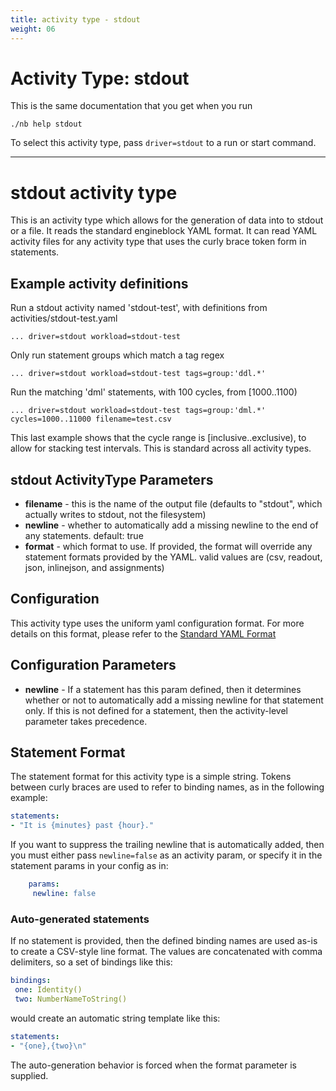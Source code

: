 ```yaml
---
title: activity type - stdout
weight: 06
---
```


# Activity Type: stdout

This is the same documentation that you get when you run

    ./nb help stdout

To select this activity type, pass `driver=stdout` to a run or start command.

---------

# stdout activity type

This is an activity type which allows for the generation of data
into to stdout or a file. It reads the standard engineblock YAML
format. It can read YAML activity files for any activity type
that uses the curly brace token form in statements.

## Example activity definitions

Run a stdout activity named 'stdout-test', with definitions from activities/stdout-test.yaml

    ... driver=stdout workload=stdout-test

Only run statement groups which match a tag regex

    ... driver=stdout workload=stdout-test tags=group:'ddl.*'

Run the matching 'dml' statements, with 100 cycles, from [1000..1100)

    ... driver=stdout workload=stdout-test tags=group:'dml.*' cycles=1000..11000 filename=test.csv

This last example shows that the cycle range is [inclusive..exclusive),
to allow for stacking test intervals. This is standard across all
activity types.

## stdout ActivityType Parameters

- **filename** - this is the name of the output file
    (defaults to "stdout", which actually writes to stdout, not the filesystem)
- **newline** - whether to automatically add a missing newline to the end
   of any statements.
   default: true
- **format** - which format to use. If provided, the format will override
   any statement formats provided by the YAML.
   valid values are (csv, readout, json, inlinejson, and assignments)

## Configuration

This activity type uses the uniform yaml configuration format. For more details on this format, please refer to the
[Standard YAML Format](http://docs.engineblock.io/user-guide/standard_yaml/)

## Configuration Parameters

- **newline** - If a statement has this param defined, then it determines whether or not to automatically add a missing
  newline for that statement only. If this is not defined for a statement, then the activity-level parameter takes
  precedence.

## Statement Format

The statement format for this activity type is a simple string. Tokens between curly braces are used to refer to binding
names, as in the following example:

```yaml
statements:
- "It is {minutes} past {hour}."
```

If you want to suppress the trailing newline that is automatically added, then
you must either pass `newline=false` as an activity param, or specify it
in the statement params in your config as in:

```yaml
    params:
     newline: false
```

### Auto-generated statements

If no statement is provided, then the defined binding names are used as-is to create a CSV-style line format. The values
are concatenated with comma delimiters, so a set of bindings like this:

```yaml
bindings:
 one: Identity()
 two: NumberNameToString()
```

would create an automatic string template like this:

```yaml
statements:
- "{one},{two}\n"
```

The auto-generation behavior is forced when the format parameter is supplied.
